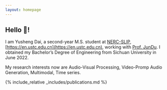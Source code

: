 ```yaml
---
layout: homepage
---
```


## Hello 👋!

I am Yusheng Dai, a second-year M.S. student at [NERC-SLIP](http://nelslip.ustc.edu.cn/main.htm), [https://en.ustc.edu.cn](https://en.ustc.edu.cn), working with [Prof. JunDu](https://scholar.google.com/citations?user=iHb6ScQAAAAJ&hl=zh-CN). I obtained my Bachelor’s Degree of Engineering from Sichuan University in June 2022.

My research interests now are Audio-Visual Processing, Video-Promp Audio Generation, Multimodal, Time series.

<!-- {% include_relative _includes/news.md %} -->

{% include_relative _includes/publications.md %}

<!-- {% include_relative _includes/services.md %} -->
